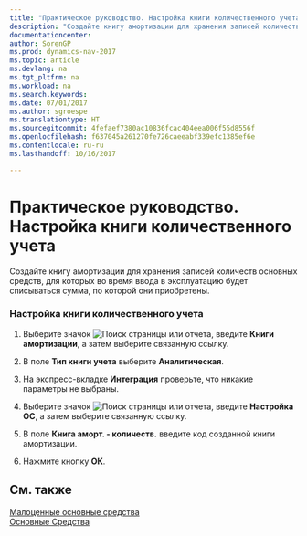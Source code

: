 ```yaml
---
title: "Практическое руководство. Настройка книги количественного учета"
description: "Создайте книгу амортизации для хранения записей количеств основных средств, для которых во время ввода в эксплуатацию будет списываться сумма, по которой они приобретены."
documentationcenter: 
author: SorenGP
ms.prod: dynamics-nav-2017
ms.topic: article
ms.devlang: na
ms.tgt_pltfrm: na
ms.workload: na
ms.search.keywords: 
ms.date: 07/01/2017
ms.author: sgroespe
ms.translationtype: HT
ms.sourcegitcommit: 4fefaef7380ac10836fcac404eea006f55d8556f
ms.openlocfilehash: f637045a261270fe726caeeabf339efc1385ef6e
ms.contentlocale: ru-ru
ms.lasthandoff: 10/16/2017

---
```

# <a name="how-to-set-up-a-quantity-book"></a>Практическое руководство. Настройка книги количественного учета
Создайте книгу амортизации для хранения записей количеств основных средств, для которых во время ввода в эксплуатацию будет списываться сумма, по которой они приобретены.  
  
### <a name="to-set-up-a-quantity-book"></a>Настройка книги количественного учета  
  
1.  Выберите значок ![Поиск страницы или отчета](media/ui-search/search_small.png "Значок поиска страницы или отчета"), введите **Книги амортизации**, а затем выберите связанную ссылку.  
  
2.  В поле **Тип книги учета** выберите **Аналитическая**.  
  
3.  На экспресс-вкладке **Интеграция** проверьте, что никакие параметры не выбраны.  
  
4.  Выберите значок ![Поиск страницы или отчета](media/ui-search/search_small.png "Значок поиска страницы или отчета"), введите **Настройка ОС**, а затем выберите связанную ссылку.  
  
5.  В поле **Книга аморт. - количеств.** введите код созданной книги амортизации.  
  
6.  Нажмите кнопку **ОК**.  
  
## <a name="see-also"></a>См. также  
 [Малоценные основные средства](undepreciable-fixed-assets.md)   
 [Основные Средства](fixed-assets.md)
